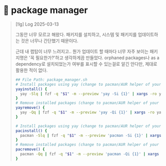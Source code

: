 # 󰏢 package manager



> [!lg] Log 2025-03-13
>
> 그동안 너무 모르고 해왔다. 패키지를 설치하고, 시스템 및 패키지를 업데이트하는 것은 너무나 간단했기
> 때문이다.
>
> 근데 내 랩탑이 너무 느려지고.. 뭔가 업데이트 할 때마다 너무 자주 보이는 패키지명은 '꼭 필요한가?'하고
> 생각하게끔 만들었다. orphaned packages나 as a dependency로 설치되었는가 여부를 표시할 수 있는걸로
> 알긴 안다만, 제대로 활용한 적이 없다.
>
> ```sh
> ## File Path: package_manager.sh
> # Install packages using yay (change to pacman/AUR helper of your choice)
> yayinstall() {
>   yay -Slq | fzf -q "$1" -m --preview 'yay -Si {1}' | xargs -ro yay -S
> }
> # Remove installed packages (change to pacman/AUR helper of your choice)
> yayremove() {
>   yay -Qq | fzf -q "$1" -m --preview 'yay -Qi {1}' | xargs -ro yay -Rns
> }
>
> # Install packages using yay (change to pacman/AUR helper of your choice)
> pacinstall() {
>   pacman -Slq | fzf -q "$1" -m --preview 'pacman -Si {1}' | xargs -ro sudo pacman -S
> }
> # Remove installed packages (change to pacman/AUR helper of your choice)
> pacremove() {
>   pacman -Qq | fzf -q "$1" -m --preview 'pacman -Qi {1}' | xargs -ro sudo pacman -Rns
> }
> ```


